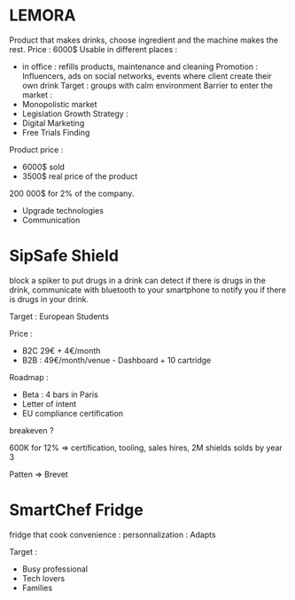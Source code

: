 # LEMORA
Product that makes drinks, choose ingredient and the machine makes the rest.
Price : 6000$
Usable in different places :
- in office : refills products, maintenance and cleaning
Promotion : Influencers, ads on social networks, events where client create their own drink
Target : groups with calm environment
Barrier to enter the market :
- Monopolistic market
- Legislation
Growth Strategy :
- Digital Marketing
- Free Trials
Finding 

Product price :
- 6000$ sold
- 3500$ real price of the product

200 000$ for 2% of the company.
- Upgrade technologies
- Communication

# SipSafe Shield

block a spiker to put drugs in a drink
can detect if there is drugs in the drink, 
communicate with bluetooth to your smartphone to notify you if there is drugs in your drink.

Target : European Students

Price :
- B2C 29€ + 4€/month
- B2B : 49€/month/venue - Dashboard + 10 cartridge

Roadmap : 
- Beta : 4 bars in Paris
- Letter of intent
- EU compliance certification

breakeven ?

600K for 12% => certification, tooling, sales hires, 2M shields solds by year 3

Patten => Brevet

# SmartChef Fridge

fridge that cook
convenience :
personnalization : Adapts

Target :
- Busy professional
- Tech lovers
- Families